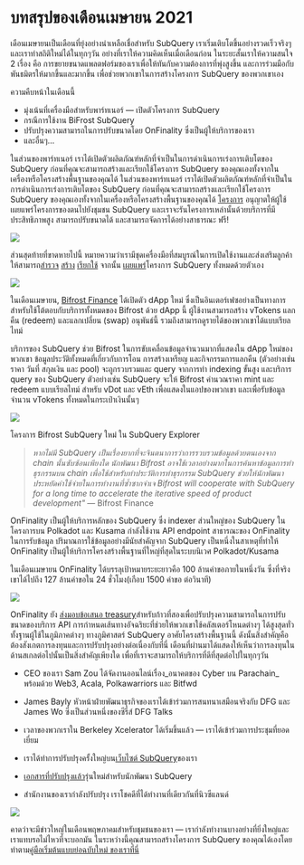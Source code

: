 # บทสรุปของเดือนเมษายน 2021

เดือนเมษายนเป็นเดือนที่ยุ่งอย่างน่าเหลือเชื่อสำหรับ SubQuery เราเริ่มเติบโตขึ้นอย่างรวดเร็วจริงๆ และเราทำสถิติใหม่ได้ในทุกๆวัน อย่างที่เราให้ความคิดเห็นเมื่อเดือนก่อน ในระยะสั้นเราให้ความสนใจ 2 เรื่อง คือ การขยายขนาดแพลตฟอร์มของเราเพื่อให้ทันกับความต้องการที่พุ่งสูงขึ้น และการร่วมมือกับพันธมิตรให้มากขึ้นและมากขึ้น เพื่อช่วยพวกเขาในการสร้างโครงการ SubQuery ของพวกเขาเอง

ความคืบหน้าในเดือนนี้

- มุ่งเน้นที่เครื่องมือสำหรับพาร์ทเนอร์ — เปิดตัวโครงการ SubQuery
- กรณีการใช้งาน BiFrost SubQuery
- ปรับปรุงความสามารถในการปรับขนาดโดย OnFinality ซึ่งเป็นผู้ให้บริการของเรา
- และอื่นๆ…

ในส่วนของพาร์ทเนอร์ เราได้เปิดตัวผลิตภัณฑ์หลักที่จำเป็นในการดำเนินการเร่งการเติบโตของ SubQuery ก่อนที่คุณจะสามารถสร้างและเรียกใช้โครงการ SubQuery ของคุณเองทั้งจากในเครื่องหรือโครงสร้างพื้นฐานของคุณได้ ในส่วนของพาร์ทเนอร์ เราได้เปิดตัวผลิตภัณฑ์หลักที่จำเป็นในการดำเนินการเร่งการเติบโตของ SubQuery ก่อนที่คุณจะสามารถสร้างและเรียกใช้โครงการ SubQuery ของคุณเองทั้งจากในเครื่องหรือโครงสร้างพื้นฐานของคุณได้ [โครงการ](https://project.subquery.network/) อนุญาตให้ผู้ใช้เผยแพร่โครงการของตนไปยังชุมชน SubQuery และเราจะรันโครงการเหล่านั้นด้วยบริการที่มีประสิทธิภาพสูง  สามารถปรับขนาดได้ และสามารถจัดการได้อย่างสาธารณะ ฟรี!

![](https://miro.medium.com/max/1400/0*zZkmiEq5g2BbAxfl)

ส่วนสุดท้ายที่ขาดหายไปนี้ หมายความว่าเรามีชุดเครื่องมือที่สมบูรณ์ในการเปิดใช้งานและส่งเสริมลูกค้าให้สามารถ[สำรวจ](https://explorer.subquery.network/) [สร้าง](https://doc.subquery.network/quickstart.html) [เรียกใช้](https://doc.subquery.network/run/indexing_query.html) จากนั้น [เผยแพร่](https://doc.subquery.network/publish/publish.html#benefits)โครงการ SubQuery ทั้งหมดด้วยตัวเอง

![](https://miro.medium.com/max/1400/0*pDQgyo3phe2ZcMml)

ในเดือนเมษายน, [Bifrost Finance](https://bifrost.finance/) ได้เปิดตัว dApp ใหม่ ซึ่งเป็นอินเตอร์เฟซอย่างเป็นทางการสำหรับใช้โต้ตอบกับบริการทั้งหมดของ Bifrost ด้วย dApp นี้ ผู้ใช้งานสามารถสร้าง vTokens แลกคืน (redeem) และแลกเปลี่ยน (swap) อนุพันธ์นี้ รวมถึงสามารถดูรายได้ของพวกเขาได้แบบเรียลไทม์

บริการของ SubQuery ช่วย Bifrost ในการขับเคลื่อนข้อมูลจำนวนมากที่แสดงใน dApp ใหม่ของพวกเขา ข้อมูลประวัติทั้งหมดที่เกี่ยวกับการโอน การสร้างเหรียญ และกิจกรรมการแลกคืน (ตัวอย่างเช่น ราคา วันที่ สกุลเงิน และ pool) จะถูกรวบรวมและ query จากการทำ indexing ขั้นสูง และบริการ query ของ SubQuery ตัวอย่างเช่น SubQuery จะให้ Bifrost คำนวณราคา mint และ redeem แบบเรียลไทม์ สำหรับ vDot และ vEth เพื่อแสดงในแอปของพวกเขา และเพื่อรับข้อมูลจำนวน vTokens ทั้งหมดในกระเป๋าเงินนั้นๆ

![](https://miro.medium.com/max/1400/0*heWoX8Kw1nm1iYd9)

โครงการ Bifrost SubQuery ใหม่ ใน SubQuery Explorer

> _หากไม่มี SubQuery เป็นเรื่องยากที่จะจินตนาการว่าการรวบรวมข้อมูลด้วยตนเองจาก chain นั้นซับซ้อนเพียงใด นักพัฒนา Bifrost อาจใช้เวลาอย่างมากในการค้นหาข้อมูลการทำธุรกรรมบน chain เพื่อใช้สำหรับทำประวัติการทำธุรกรรม SubQuery ช่วยให้นักพัฒนาประหยัดค่าใช้จ่ายในการทำงานที่ซ้ำซากจำเจ Bifrost will cooperate with SubQuery for a long time to accelerate the iterative speed of product development"_ — Bifrost Finance

OnFinality เป็นผู้ให้บริการหลักของ SubQuery ซึ่ง indexer ส่วนใหญ่ของ SubQuery ในโครงการบน Polkadot และ Kusama กำลังใช้งาน API endpoint สาธารณะของ OnFinality ในการรับข้อมูล ปริมาณการใช้ข้อมูลอย่างมีนัยสำคัญจาก SubQuery เป็นหนึ่งในสาเหตุที่ทำให้ OnFinality เป็นผู้ให้บริการโครงสร้างพื้นฐานที่ใหญ่ที่สุดในระบบนิเวศ Polkadot/Kusama

ในเดือนเมษายน OnFinality ได้บรรลุเป้าหมายระยะยาวคือ 100 ล้านคำขอภายในหนึ่งวัน ซึ่งที่จริงเขาได้ไปถึง 127 ล้านคำขอใน 24 ชั่วโมง(เกือบ 1500 คำขอ ต่อวินาที)

![](https://miro.medium.com/max/1400/0*FLq4vXluI9CTiBQ8)

OnFinality ยัง [ส่งมอบข้อเสนอ treasury](https://kusama.polkassembly.io/treasury/72)สำหรับก้าวที่สองเพื่อปรับปรุงความสามารถในการปรับขนาดของบริการ API การกำหนดเส้นทางอัจฉริยะที่ช่วยให้พวกเขาใช้คลัสเตอร์โหนดต่างๆ ได้สูงสุดทั่วทั้งฐานผู้ใช้ในภูมิภาคต่างๆ ทางภูมิศาสตร์ SubQuery อาศัยโครงสร้างพื้นฐานนี้ ดังนั้นสิ่งสำคัญคือต้องสังเกตการลงทุนและการปรับปรุงอย่างต่อเนื่องกับที่นี่ เดือนที่ผ่านมาได้แสดงให้เห็นว่าการลงทุนในด้านสเกลต่อไปนั้นเป็นสิ่งสำคัญเพียงใด เพื่อที่เราจะสามารถให้บริการที่ดีที่สุดต่อไปในทุกๆวัน

- CEO ของเรา Sam Zou ได้จัดงานออนไลน์เรื่อง_อนาคตของ Cyber บน Parachain_ พร้อมด้วย Web3, Acala, Polkawarriors และ Bitfwd

- James Bayly หัวหน้าฝ่ายพัฒนาธุรกิจของเราได้เข้าร่วมการสนทนาเสมือนจริงกับ DFG และ James Wo ซึ่งเป็นส่วนหนึ่งของซีรี่ส์ DFG Talks

- เวลาของพวกเราใน Berkeley Xcelerator ได้เริ่มขึ้นแล้ว — เราได้เข้าร่วมการประชุมที่ยอดเยี่ยม
- เราได้ทำการปรับปรุงครั้งใหญ่บน[เว็บไซต์ SubQuery](https://subquery.network/)ของเรา
- [เอกสารที่ปรับปรุงแล้ว](https://doc.subquery.network/)รุ่นใหม่สำหรับนักพัฒนา SubQuery
- สำนักงานของเรากำลังปรับปรุง เราโชคดีที่ได้ทำงานที่เดียวกันที่นิวซีแลนด์

![](https://miro.medium.com/max/1400/0*cOsJ2TLa4yqpY0Ig)

คาดว่าจะมีข่าวใหญ่ในเดือนพฤษภาคมสำหรับชุมชนของเรา — เรากำลังทำงานบางอย่างที่ยิ่งใหญ่และเราแทบรอไม่ไหวที่จะบอกมัน ในระหว่างนี้คุณสามารถสร้างโครงการ SubQuery ของคุณได้เองโดยทำตาม[คู่มือเริ่มต้นแบบย่อฉบับใหม่ ของเราที่นี่](https://doc.subquery.network/quickstart.html)
